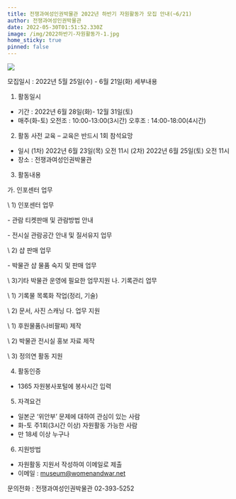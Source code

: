 ```yaml
---
title: 전쟁과여성인권박물관 2022년 하반기 자원활동가 모집 안내(~6/21)
author: 전쟁과여성인권박물관
date: 2022-05-30T01:51:52.330Z
image: /img/2022하반기-자원활동가-1.jpg
home_sticky: true
pinned: false
---
```



![](/img/2022하반기-자원활동가-2.jpg)

모집일시 : 2022년 5월 25일(수) - 6월 21일(화)
세부내용 

 1. 활동일시 

* 기간 : 2022년 6월 28일(화)- 12월 31일(토)
* 매주(화-토)      오전조 : 10:00-13:00(3시간)
  오후조 : 14:00-18:00(4시간) 

2. 활동 사전 교육 – 교육은 반드시 1회 참석요망

* 일시 (1차) 2022년 6월 23일(목) 오전 11시          (2차) 2022년 6월 25일(토) 오전 11시
* 장소 : 전쟁과여성인권박물관 

3. 활동내용   

  가. 인포센터 업무

\    1) 인포센터 업무 

\- 관람 티켓판매 및 관람방법 안내

\- 전시실 관람공간 안내 및 질서유지 업무

\    2) 샵 판매 업무 

\- 박물관 샵 물품 숙지 및 판매 업무

\    3)기타 박물관 운영에 필요한 업무지원
  나. 기록관리 업무 

\    1) 기록물 목록화 작업(정리, 기술)

\    2) 문서, 사진 스캐닝
  다. 업무 지원     

\    1) 후원물품(나비팔찌) 제작 

\    2) 박물관 전시실 홍보 자료 제작

\    3) 정의연 활동 지원

4. 활동인증

* 1365 자원봉사포털에 봉사시간 입력

5. 자격요건

* 일본군 ‘위안부’ 문제에 대하여 관심이 있는 사람
* 화-토 주1회(3시간 이상) 자원활동 가능한 사람        
* 만 18세 이상 누구나 

6. 지원방법

* 자원활동 지원서 작성하여 이메일로 제출
* 이메일 : museum@womenandwar.net

문의전화 : 전쟁과여성인권박물관 02-393-5252